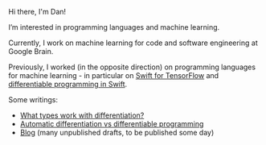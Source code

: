 Hi there, I'm Dan!

I’m interested in programming languages and machine learning.

Currently, I work on machine learning for code and software engineering at
Google Brain.

Previously, I worked (in the opposite direction) on programming languages for
machine learning - in particular on [Swift for TensorFlow][s4tf] and
[differentiable programming in Swift][swift-dp].

Some writings:
- [What types work with differentiation?][differentiable-types]
- [Automatic differentiation vs differentiable programming][autodiff-vs-dp]
- [Blog][blog] (many unpublished drafts, to be published some day)

[autodiff-vs-dp]: https://stackoverflow.com/a/61733305/5365899
[blog]: https://danzheng.me/blog
[differentiable-types]: https://github.com/google-research/dex-lang/issues/454#issuecomment-766089519
[s4tf]: https://github.com/tensorflow/swift
[swift-dp]: https://github.com/apple/swift/blob/main/docs/DifferentiableProgramming.md

